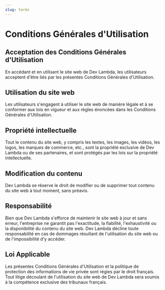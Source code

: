 ```yaml
---
slug: terms
---
```


# Conditions Générales d'Utilisation

## Acceptation des Conditions Générales d'Utilisation

En accédant et en utilisant le site web de Dev Lambda, les utilisateurs acceptent d'être liés par les présentes Conditions Générales d'Utilisation.

## Utilisation du site web

Les utilisateurs s'engagent à utiliser le site web de manière légale et à se conformer aux lois en vigueur et aux règles énoncées dans les Conditions Générales d'Utilisation.

## Propriété intellectuelle

Tout le contenu du site web, y compris les textes, les images, les vidéos, les logos, les marques de commerce, etc., sont la propriété exclusive de Dev Lambda ou de ses partenaires, et sont protégés par les lois sur la propriété intellectuelle.

## Modification du contenu

Dev Lambda se réserve le droit de modifier ou de supprimer tout contenu du site web à tout moment, sans préavis.

## Responsabilité

Bien que Dev Lambda s'efforce de maintenir le site web à jour et sans erreur, l'entreprise ne garantit pas l'exactitude, la fiabilité, l'exhaustivité ou la disponibilité du contenu du site web. Dev Lambda décline toute responsabilité en cas de dommages résultant de l'utilisation du site web ou de l'impossibilité d'y accéder.

## Loi Applicable

Les présentes Conditions Générales d'Utilisation et la politique de protection des informations de vie privée sont régies par le droit français. Tout litige découlant de l'utilisation du site web de Dev Lambda sera soumis à la compétence exclusive des tribunaux français.